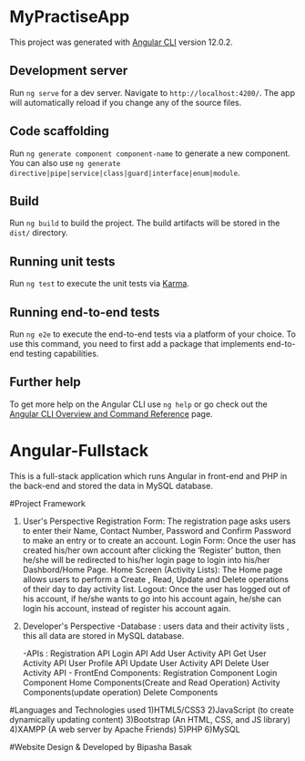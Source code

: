 # MyPractiseApp

This project was generated with [Angular CLI](https://github.com/angular/angular-cli) version 12.0.2.

## Development server

Run `ng serve` for a dev server. Navigate to `http://localhost:4200/`. The app will automatically reload if you change any of the source files.

## Code scaffolding

Run `ng generate component component-name` to generate a new component. You can also use `ng generate directive|pipe|service|class|guard|interface|enum|module`.

## Build

Run `ng build` to build the project. The build artifacts will be stored in the `dist/` directory.

## Running unit tests

Run `ng test` to execute the unit tests via [Karma](https://karma-runner.github.io).

## Running end-to-end tests

Run `ng e2e` to execute the end-to-end tests via a platform of your choice. To use this command, you need to first add a package that implements end-to-end testing capabilities.

## Further help

To get more help on the Angular CLI use `ng help` or go check out the [Angular CLI Overview and Command Reference](https://angular.io/cli) page.
# Angular-Fullstack

This is a full-stack application which runs Angular in front-end and PHP in the back-end and stored the data in MySQL database.

#Project Framework
1. User's Perspective
   Registration Form: The registration page asks users to enter their Name, Contact Number, Password and Confirm Password to make an entry or to create an account. 
   Login Form: Once the user has created his/her own account after clicking the ‘Register’ button, then he/she will be redirected to his/her login page to login into his/her 
                       Dashbord/Home Page.
   Home Screen (Activity Lists): The Home page allows users to perform a Create , Read, Update and Delete operations of their day to day activity list.
   Logout: Once the user has logged out of his account, if he/she wants to go into his account again, he/she can login his account, instead of register his account again.

2. Developer's Perspective
     -Database : users data and their activity lists , this all data are stored in MySQL database. 

     -APIs :
           Registration API
           Login API
           Add User Activity API
           Get User Activity API
           User Profile API
           Update User Activity API
           Delete User Activity API
       - FrontEnd Components:
             Registration Component
             Login Component
             Home Components(Create and Read Operation)
             Activity Components(update operation)
             Delete Components
             
#Languages and Technologies used
1)HTML5/CSS3
2)JavaScript (to create dynamically updating content)
3)Bootstrap (An HTML, CSS, and JS library)
4)XAMPP (A web server by Apache Friends)
5)PHP
6)MySQL

#Website Design & Developed by
Bipasha Basak
